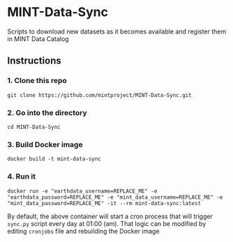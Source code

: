 # MINT-Data-Sync
Scripts to download new datasets as it becomes available and register them in MINT Data Catalog

## Instructions

### 1. Clone this repo 

```git clone https://github.com/mintproject/MINT-Data-Sync.git```

### 2. Go into the directory

```cd MINT-Data-Sync```

### 3. Build Docker image

```docker build -t mint-data-sync```

### 4. Run it 

```docker run -e "earthdata_username=REPLACE_ME" -e "earthdata_password=REPLACE_ME" -e "mint_data_username=REPLACE_ME" -e "mint_data_password=REPLACE_ME" -it --rm mint-data-sync:latest```

By default, the above container will start a cron process that will trigger `sync.py` script every day at 01:00 (am). That logic can be modified
by editing `cronjobs` file and rebuilding the Docker image


